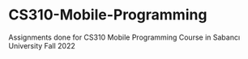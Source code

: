 # CS310-Mobile-Programming
Assignments done for CS310 Mobile Programming Course in Sabancı University Fall 2022
